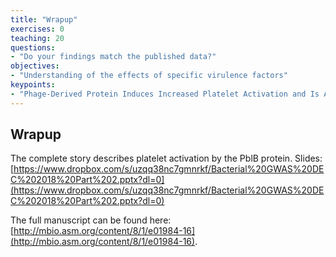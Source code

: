 ```yaml
---
title: "Wrapup"
exercises: 0
teaching: 20
questions:
- "Do your findings match the published data?"
objectives:
- "Understanding of the effects of specific virulence factors"
keypoints:
- "Phage-Derived Protein Induces Increased Platelet Activation and Is Associated with Mortality in Patients with Invasive Pneumococcal Disease"
---
```


## Wrapup
The complete story describes platelet activation by the PblB protein. Slides: [https://www.dropbox.com/s/uzqq38nc7gmnrkf/Bacterial%20GWAS%20DEC%202018%20Part%202.pptx?dl=0](https://www.dropbox.com/s/uzqq38nc7gmnrkf/Bacterial%20GWAS%20DEC%202018%20Part%202.pptx?dl=0)

The full manuscript can be found here: [http://mbio.asm.org/content/8/1/e01984-16](http://mbio.asm.org/content/8/1/e01984-16).

